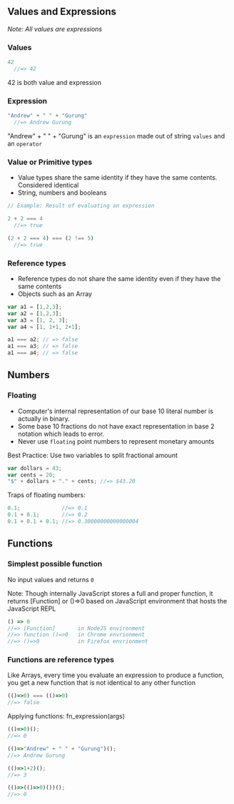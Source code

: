 ## Values and Expressions
*Note: All values are expressions*

### Values
```js
42
  //=> 42
```
42 is both value and expression

### Expression
```js
"Andrew" + " " + "Gurung"
  //=> Andrew Gurung
```
"Andrew" + " " + "Gurung" is an `expression` made out of string `values` and an `operator`

### Value or Primitive types
- Value types share the same identity if they have the same contents. Considered identical
- String, numbers and booleans

```js
// Example: Result of evaluating an expression

2 + 2 === 4
  //=> true

(2 + 2 === 4) === (2 !== 5)
  //=> true
```

### Reference types
- Reference types do not share the same identity even if they have the same contents
- Objects such as an Array

```js
var a1 = [1,2,3];
var a2 = [1,2,3];
var a3 = [1, 2, 3];
var a4 = [1, 1+1, 2+1];

a1 === a2; // => false
a1 === a3; // => false
a1 === a4; // => false
```

## Numbers

### Floating
- Computer's internal representation of our base 10 literal number is actually in binary.
- Some base 10 fractions do not have exact representation in base 2 notation which leads to error.
- Never use `floating` point numbers to represent monetary amounts

Best Practice:
Use two variables to split fractional amount
```js
var dollars = 43;
var cents = 20;
"$" + dollars + "." + cents; //=> $43.20
```

Traps of floating numbers:
```js
0.1;             //=> 0.1
0.1 + 0.1;       //=> 0.2
0.1 + 0.1 + 0.1; //=> 0.30000000000000004
```

## Functions

### Simplest possible function
No input values and returns `0`

Note: Though internally JavaScript stores a full and proper function, it returns [Function] or ()=>0 based on JavaScript environment that hosts the JavaScript REPL

```js
() => 0
//=> [Function]       in NodeJS environment
//=> function ()=>0   in Chrome envrionment
//=> ()=>0            in Firefox envrionment
```

### Functions are reference types
Like Arrays, every time you evaluate an expression to produce a function, you get a new function that is not identical to any other function
```js
(()=>0) === (()=>0)
//=> false
```

Applying functions: fn_expression(args)
```js
(()=>0)();
//=> 0

(()=>"Andrew" + " " + "Gurung")();
//=> Andrew Gurung

(()=>1+2)();
//=> 3

(()=>(()=>0)())();
//=> 0
```
